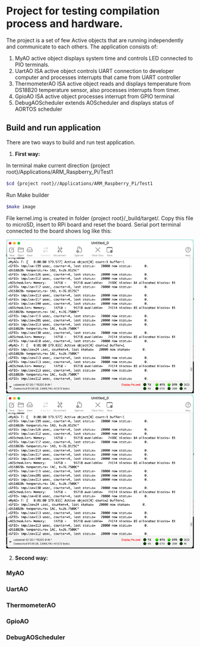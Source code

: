 # Project for testing compilation process and hardware.

The project is a set of few Active objects that are running independently and communicate to each others.
The application consists of:
1. MyAO active object displays system time and controls LED connected to PIO terminals.
2. UartAO ISA active object controls UART connection to developer computer and processes interrupts that came from UART controller
3. ThermometerAO ISA active object reads and displays temperature from DS18B20 temperature sensor, also processes interrupts from timer.
4. GpioAO ISA active object processes interrupt from GPIO terminal
5. DebugAOScheduler extends AOScheduler and displays status of AORTOS scheduler

## Build and run application
There are two ways to build and run test application.

1. **First way:**

In terminal make current direction {project root}/Applications/ARM_Raspberry_Pi/Test1

 ```bash
 $cd {project root}//Applications/ARM_Raspberry_Pi/Test1
 ```
 Run Make builder

 ```bash
 $make image
 ```
 File kernel.img is created in folder {project root}/_build/target/. Copy this file to microSD, insert to RPi board and reset the board. Serial port terminal connected to the board shows log like this:
 
 ![fig_001](../../../docs/figures/fig_001.png)  
 <img src="../../../docs/figures/fig_001.png" width="800px" title="fig_001" />

2. **Second way:**

### MyAO

### UartAO

### ThermometerAO

### GpioAO

### DebugAOScheduler